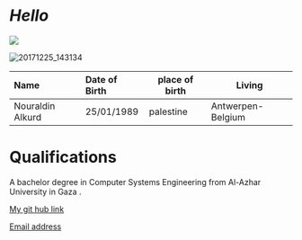#  *Hello*
![](Images/nour.jpg.jpg)

![20171225_143134](https://user-images.githubusercontent.com/57639246/82128008-e0876380-97b7-11ea-823f-77200ec46f00.jpg)


|Name|Date of Birth|place of birth|Living|
|:----|:----|----|----|
|Nouraldin Alkurd|25/01/1989|palestine|Antwerpen-Belgium|

# Qualifications
A bachelor degree in Computer Systems Engineering from
Al-Azhar University in Gaza .


[ My git hub link](https://github.com/nouralkurd)

[Email address](Nouralidn.alkurd@hotmail.com)

